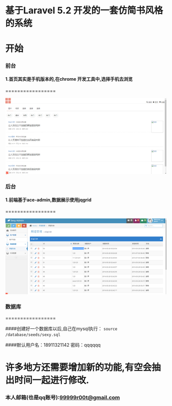
基于Laravel 5.2 开发的一套仿简书风格的系统
=================

开始
=================


### 前台

#### 1.首页其实是手机版本的,在chrome 开发工具中,选择手机去浏览
=================

![](public/demo/index.png) 


### 后台

#### 1.前端基于ace-admin,数据展示使用jqgrid
=================

![](public/demo/backend.png) 

### 数据库
=================

####创建好一个数据库以后,自己在mysql执行：
```source /database/seeds/sexy.sql```

####默认用户名：18911321142 密码：qqqqqq

许多地方还需要增加新的功能,有空会抽出时间一起进行修改.
=================

### 本人邮箱(也是qq账号):99999r00t@gmail.com
